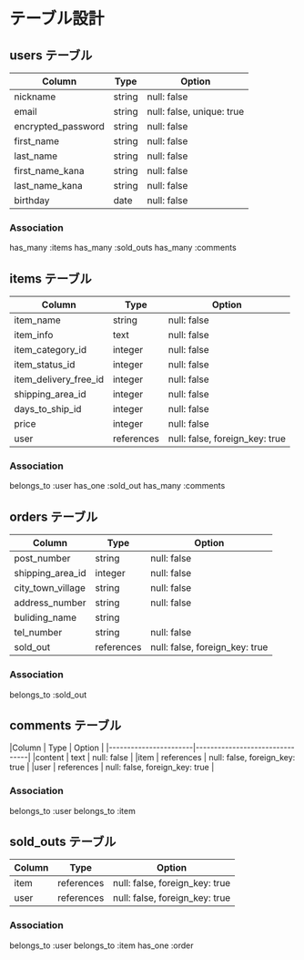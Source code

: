 # テーブル設計

## users テーブル

| Column               | Type    | Option                      |
| -------------------- | --------| --------------------------- |
| nickname             | string  | null: false                 |
| email                | string  | null: false, unique: true   |
| encrypted_password   | string  | null: false                 |
| first_name           | string  | null: false                 |
| last_name            | string  | null: false                 |
| first_name_kana      | string  | null: false                 |
| last_name_kana       | string  | null: false                 |
| birthday             | date    | null: false                 |
### Association
has_many :items
has_many :sold_outs
has_many :comments


## items テーブル

|Column                  | Type       | Option                         |
|------------------------|------------|--------------------------------|
| item_name              | string     | null: false                    |
| item_info              | text       | null: false                    |
| item_category_id       | integer    | null: false                    |
| item_status_id         | integer    | null: false                    |
| item_delivery_free_id  | integer    | null: false                    |
| shipping_area_id       | integer    | null: false                    |
| days_to_ship_id        | integer    | null: false                    |
| price                  | integer    | null: false                    |
| user                   | references | null: false, foreign_key: true |

### Association
belongs_to :user
has_one    :sold_out
has_many   :comments


## orders テーブル

|Column                | Type       | Option                         |
|----------------------|------------|--------------------------------|
| post_number          | string     | null: false                    |
| shipping_area_id     | integer    | null: false                    |
| city_town_village    | string     | null: false                    |
| address_number       | string     | null: false                    |
| buliding_name        | string     |                                |
| tel_number           | string     | null: false                    |
| sold_out             | references | null: false, foreign_key: true |

### Association
belongs_to :sold_out

## comments テーブル

|Column    | Type       | Option                         |
|-----------------------|--------------------------------|
|content   | text       | null: false                    |
|item      | references | null: false, foreign_key: true |
|user      | references | null: false, foreign_key: true |

### Association
belongs_to :user
belongs_to :item

## sold_outs テーブル

|Column   | Type       | Option                         |
|---------|------------|--------------------------------|
| item    | references | null: false, foreign_key: true |
| user    | references | null: false, foreign_key: true |

### Association
belongs_to :user
belongs_to :item
has_one    :order
